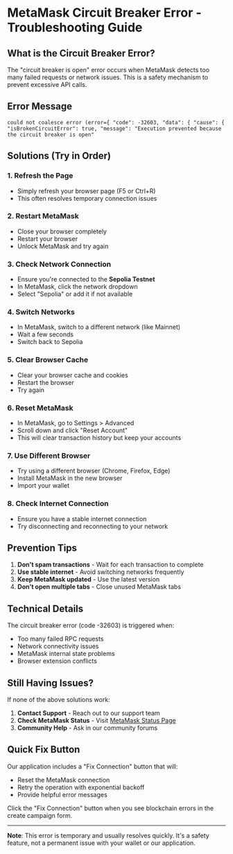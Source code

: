 # MetaMask Circuit Breaker Error - Troubleshooting Guide

## What is the Circuit Breaker Error?

The "circuit breaker is open" error occurs when MetaMask detects too many failed requests or network issues. This is a safety mechanism to prevent excessive API calls.

## Error Message
```
could not coalesce error (error={ "code": -32603, "data": { "cause": { "isBrokenCircuitError": true, "message": "Execution prevented because the circuit breaker is open"
```

## Solutions (Try in Order)

### 1. **Refresh the Page**
- Simply refresh your browser page (F5 or Ctrl+R)
- This often resolves temporary connection issues

### 2. **Restart MetaMask**
- Close your browser completely
- Restart your browser
- Unlock MetaMask and try again

### 3. **Check Network Connection**
- Ensure you're connected to the **Sepolia Testnet**
- In MetaMask, click the network dropdown
- Select "Sepolia" or add it if not available

### 4. **Switch Networks**
- In MetaMask, switch to a different network (like Mainnet)
- Wait a few seconds
- Switch back to Sepolia

### 5. **Clear Browser Cache**
- Clear your browser cache and cookies
- Restart the browser
- Try again

### 6. **Reset MetaMask**
- In MetaMask, go to Settings > Advanced
- Scroll down and click "Reset Account"
- This will clear transaction history but keep your accounts

### 7. **Use Different Browser**
- Try using a different browser (Chrome, Firefox, Edge)
- Install MetaMask in the new browser
- Import your wallet

### 8. **Check Internet Connection**
- Ensure you have a stable internet connection
- Try disconnecting and reconnecting to your network

## Prevention Tips

1. **Don't spam transactions** - Wait for each transaction to complete
2. **Use stable internet** - Avoid switching networks frequently
3. **Keep MetaMask updated** - Use the latest version
4. **Don't open multiple tabs** - Close unused MetaMask tabs

## Technical Details

The circuit breaker error (code -32603) is triggered when:
- Too many failed RPC requests
- Network connectivity issues
- MetaMask internal state problems
- Browser extension conflicts

## Still Having Issues?

If none of the above solutions work:

1. **Contact Support** - Reach out to our support team
2. **Check MetaMask Status** - Visit [MetaMask Status Page](https://status.metamask.io/)
3. **Community Help** - Ask in our community forums

## Quick Fix Button

Our application includes a "Fix Connection" button that will:
- Reset the MetaMask connection
- Retry the operation with exponential backoff
- Provide helpful error messages

Click the "Fix Connection" button when you see blockchain errors in the create campaign form.

---

**Note**: This error is temporary and usually resolves quickly. It's a safety feature, not a permanent issue with your wallet or our application.
